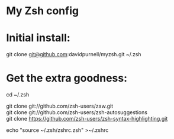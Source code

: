 # My Zsh config

# Initial install:

git clone git@github.com:davidpurnell/myzsh.git ~/.zsh

# Get the extra goodness:

cd ~/.zsh

git clone git://github.com/zsh-users/zaw.git  
git clone git://github.com/zsh-users/zsh-autosuggestions  
git clone https://github.com/zsh-users/zsh-syntax-highlighting.git  

echo "source ~/.zsh/zshrc.zsh" >~/.zshrc
